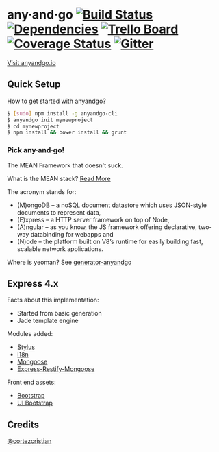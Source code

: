 any·and·go [![Build Status](https://travis-ci.org/cortezcristian/anyandgo.svg)](https://travis-ci.org/cortezcristian/anyandgo) [![Dependencies](https://david-dm.org/cortezcristian/anyandgo.png)](https://david-dm.org/cortezcristian/anyandgo) [![Trello Board](http://img.shields.io/badge/board-trello-blue.svg)](https://trello.com/b/vanumUeW/anyandgo) [![Coverage Status](https://img.shields.io/coveralls/cortezcristian/anyandgo.svg)](https://coveralls.io/r/cortezcristian/anyandgo) [![Gitter](https://badges.gitter.im/Join%20Chat.svg)](https://gitter.im/cortezcristian/anyandgo?utm_source=badge&utm_medium=badge&utm_campaign=pr-badge)
========

[Visit anyandgo.io](http://anyandgo.io/)

## Quick Setup
How to get started with anyandgo?
```bash
$ [sudo] npm install -g anyandgo-cli
$ anyandgo init mynewproject
$ cd mynewproject
$ npm install && bower install && grunt
```

### Pick any·and·go!

The MEAN Framework that doesn't suck. 

What is the MEAN stack? [Read More](http://addyosmani.com/blog/full-stack-javascript-with-mean-and-yeoman/)

The acronym stands for: 
* (M)ongoDB – a noSQL document datastore which uses JSON-style documents to represent data, 
* (E)xpress – a HTTP server framework on top of Node, 
* (A)ngular – as you know, the JS framework offering declarative, two-way databinding for webapps and 
* (N)ode – the platform built on V8’s runtime for easily building fast, scalable network applications.

Where is yeoman? See [generator-anyandgo](https://github.com/cortezcristian/generator-anyandgo)

## Express 4.x
Facts about this implementation:
- Started from basic generation
- Jade template engine

Modules added:
+ [Stylus](http://learnboost.github.io/stylus/)
+ [i18n](https://github.com/mashpie/i18n-node)
+ [Mongoose](http://mongoosejs.com/)
+ [Express-Restify-Mongoose](https://github.com/florianholzapfel/express-restify-mongoose)

Front end assets:
+ [Bootstrap](http://angular-ui.github.io/bootstrap/)
+ [UI Bootstrap](http://angular-ui.github.io/bootstrap/)


## Credits
[@cortezcristian](https://twitter.com/cortezcristian)
